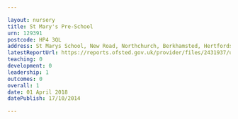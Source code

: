```yaml
---

layout: nursery
title: St Mary's Pre-School
urn: 129391
postcode: HP4 3QL
address: St Marys School, New Road, Northchurch, Berkhamsted, Hertfordshire, HP4 3QL
latestReportUrl: https://reports.ofsted.gov.uk/provider/files/2431937/urn/129391.pdf
teaching: 0
development: 0
leadership: 1
outcomes: 0
overall: 1
date: 01 April 2018 
datePublish: 17/10/2014

---
```

